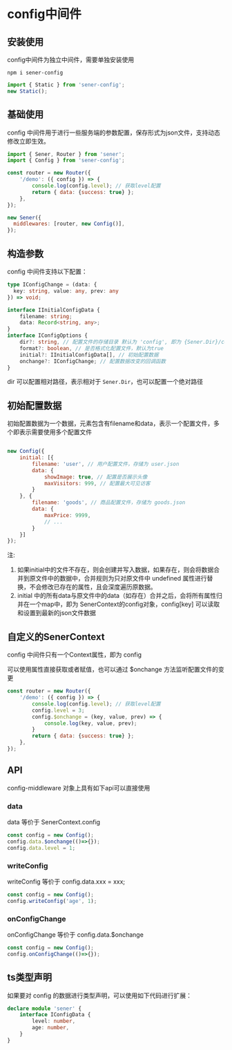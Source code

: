 <!--
 * @Author: chenzhongsheng
 * @Date: 2023-05-14 14:49:08
 * @Description: Coding something
-->
# config中间件

## 安装使用

config中间件为独立中间件，需要单独安装使用

```
npm i sener-config
```

```js
import { Static } from 'sener-config';
new Static();
```

## 基础使用

config 中间件用于进行一些服务端的参数配置，保存形式为json文件，支持动态修改立即生效。

```js
import { Sener, Router } from 'sener';
import { Config } from 'sener-config';

const router = new Router({
    '/demo': ({ config }) => {
        console.log(config.level); // 获取level配置
        return { data: {success: true} };
    },
});

new Sener({
  middlewares: [router, new Config()],
});
```

## 构造参数

config 中间件支持以下配置：

```ts
type IConfigChange = (data: {
  key: string, value: any, prev: any
}) => void;

interface IInitialConfigData {
    filename: string;
    data: Record<string, any>;
}
interface IConfigOptions {
    dir?: string, // 配置文件的存储目录 默认为 'config', 即为 {Sener.Dir}/config
    format?: boolean, // 是否格式化配置文件，默认为true
    initial?: IInitialConfigData[], // 初始配置数据
    onchange?: IConfigChange; // 配置数据改变的回调函数
}
```

dir 可以配置相对路径，表示相对于 `Sener.Dir`，也可以配置一个绝对路径

## 初始配置数据

初始配置数据为一个数据，元素包含有filename和data，表示一个配置文件，多个即表示需要使用多个配置文件

```js

new Config({
    initial: [{
        filename: 'user', // 用户配置文件，存储为 user.json
        data: {
            showImage: true, // 配置是否展示头像
            maxVisitors: 999, // 配置最大可见访客
        }
    }, {
        filename: 'goods', // 商品配置文件，存储为 goods.json
        data: {
            maxPrice: 9999,
            // ...
        }
    }]
});
```

注: 

1. 如果initial中的文件不存在，则会创建并写入数据，如果存在，则会将数据合并到原文件中的数据中，合并规则为只对原文件中 undefined 属性进行替换，不会修改已存在的属性，且会深度遍历原数据。
2. initial 中的所有data与原文件中的data（如存在）合并之后，会将所有属性归并在一个map中，即为 SenerContext的config对象，config[key] 可以读取和设置到最新的json文件数据

## 自定义的SenerContext

config 中间件只有一个Context属性，即为 config

可以使用属性直接获取或者赋值，也可以通过 $onchange 方法监听配置文件的变更

```js
const router = new Router({
    '/demo': ({ config }) => {
        console.log(config.level); // 获取level配置
        config.level = 3;
        config.$onchange = (key, value, prev) => {
            console.log(key, value, prev);
        }
        return { data: {success: true} };
    },
});
```

## API

config-middleware 对象上具有如下api可以直接使用

### data

data 等价于 SenerContext.config

```js
const config = new Config();
config.data.$onchange(()=>{});
config.data.level = 1;
```

### writeConfig

writeConfig 等价于 config.data.xxx = xxx;

```js
const config = new Config();
config.writeConfig('age', 1);
```

### onConfigChange

onConfigChange 等价于 config.data.$onchange

```js
const config = new Config();
config.onConfigChange(()=>{});
```

## ts类型声明

如果要对 config 的数据进行类型声明，可以使用如下代码进行扩展：

```ts
declare module 'sener' {
    interface IConfigData {
        level: number,
        age: number,
    }
}
```
